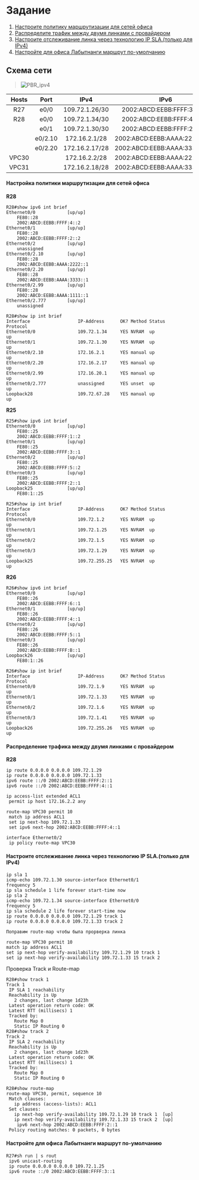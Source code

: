 # Задание

1. [Настроите политику маршрутизации для сетей офиса](https://github.com/pekitel/OTUS-Network/blob/main/%D0%94%D0%BE%D0%BC%D0%B0%D1%88%D0%BD%D0%B8%D0%B5%20%D1%80%D0%B0%D0%B1%D0%BE%D1%82%D1%8B/%D0%9F%D1%80%D0%B0%D0%BA%D1%82%D0%B8%D1%87%D0%B5%D1%81%D0%BA%D0%B0%D1%8F%20%D1%80%D0%B0%D0%B1%D0%BE%D1%82%D0%B0/PBR/README.md#%D0%BD%D0%B0%D1%81%D1%82%D1%80%D0%BE%D0%B9%D0%BA%D0%B0-%D0%BF%D0%BE%D0%BB%D0%B8%D1%82%D0%B8%D0%BA%D0%B8-%D0%BC%D0%B0%D1%80%D1%88%D1%80%D1%83%D1%82%D0%B8%D0%B7%D0%B0%D1%86%D0%B8%D0%B8-%D0%B4%D0%BB%D1%8F-%D1%81%D0%B5%D1%82%D0%B5%D0%B9-%D0%BE%D1%84%D0%B8%D1%81%D0%B0) 
2. [Распределите трафик между двумя линками с провайдером](https://github.com/pekitel/OTUS-Network/blob/main/%D0%94%D0%BE%D0%BC%D0%B0%D1%88%D0%BD%D0%B8%D0%B5%20%D1%80%D0%B0%D0%B1%D0%BE%D1%82%D1%8B/%D0%9F%D1%80%D0%B0%D0%BA%D1%82%D0%B8%D1%87%D0%B5%D1%81%D0%BA%D0%B0%D1%8F%20%D1%80%D0%B0%D0%B1%D0%BE%D1%82%D0%B0/PBR/README.md#%D1%80%D0%B0%D1%81%D0%BF%D1%80%D0%B5%D0%B4%D0%B5%D0%BB%D0%B5%D0%BD%D0%B8%D0%B5-%D1%82%D1%80%D0%B0%D1%84%D0%B8%D0%BA%D0%B0-%D0%BC%D0%B5%D0%B6%D0%B4%D1%83-%D0%B4%D0%B2%D1%83%D0%BC%D1%8F-%D0%BB%D0%B8%D0%BD%D0%BA%D0%B0%D0%BC%D0%B8-%D1%81-%D0%BF%D1%80%D0%BE%D0%B2%D0%B0%D0%B9%D0%B4%D0%B5%D1%80%D0%BE%D0%BC)
3. [Настроите отслеживание линка через технологию IP SLA.(только для IPv4)](https://github.com/pekitel/OTUS-Network/blob/main/%D0%94%D0%BE%D0%BC%D0%B0%D1%88%D0%BD%D0%B8%D0%B5%20%D1%80%D0%B0%D0%B1%D0%BE%D1%82%D1%8B/%D0%9F%D1%80%D0%B0%D0%BA%D1%82%D0%B8%D1%87%D0%B5%D1%81%D0%BA%D0%B0%D1%8F%20%D1%80%D0%B0%D0%B1%D0%BE%D1%82%D0%B0/PBR/README.md#%D0%BD%D0%B0%D1%81%D1%82%D1%80%D0%BE%D0%B8%D1%82%D0%B5-%D0%BE%D1%82%D1%81%D0%BB%D0%B5%D0%B6%D0%B8%D0%B2%D0%B0%D0%BD%D0%B8%D0%B5-%D0%BB%D0%B8%D0%BD%D0%BA%D0%B0-%D1%87%D0%B5%D1%80%D0%B5%D0%B7-%D1%82%D0%B5%D1%85%D0%BD%D0%BE%D0%BB%D0%BE%D0%B3%D0%B8%D1%8E-ip-sla%D1%82%D0%BE%D0%BB%D1%8C%D0%BA%D0%BE-%D0%B4%D0%BB%D1%8F-ipv4)
4. [Настройте для офиса Лабытнанги маршрут по-умолчанию](https://github.com/pekitel/OTUS-Network/blob/main/%D0%94%D0%BE%D0%BC%D0%B0%D1%88%D0%BD%D0%B8%D0%B5%20%D1%80%D0%B0%D0%B1%D0%BE%D1%82%D1%8B/%D0%9F%D1%80%D0%B0%D0%BA%D1%82%D0%B8%D1%87%D0%B5%D1%81%D0%BA%D0%B0%D1%8F%20%D1%80%D0%B0%D0%B1%D0%BE%D1%82%D0%B0/PBR/README.md#%D0%BD%D0%B0%D1%81%D1%82%D1%80%D0%BE%D0%B9%D1%82%D0%B5-%D0%B4%D0%BB%D1%8F-%D0%BE%D1%84%D0%B8%D1%81%D0%B0-%D0%BB%D0%B0%D0%B1%D1%8B%D1%82%D0%BD%D0%B0%D0%BD%D0%B3%D0%B8-%D0%BC%D0%B0%D1%80%D1%88%D1%80%D1%83%D1%82-%D0%BF%D0%BE-%D1%83%D0%BC%D0%BE%D0%BB%D1%87%D0%B0%D0%BD%D0%B8%D1%8E)

## Схема сети

>![PBR_ipv4](https://user-images.githubusercontent.com/112701413/202274467-1f0527a8-042b-4b28-81fa-67309ef7fd17.jpg)




| Hosts     | Port    | IPv4             | IPv6                           | Примечание      | Регион     |
|:---------:|:-------:|:----------------:|:------------------------------:|:---------------:|:----------:|
| R27       | e0/0    | 109.72.1.26/30   | 2002:ABCD:EEBB:FFFF:3::2/80    | R25(Triada)     | Лабытнанги |
| R28       | e0/0    | 109.72.1.34/30   | 2002:ABCD:EEBB:FFFF:4::2/80    | R26(Triada)     | Чокурдах   |
|           | e0/1    | 109.72.1.30/30   | 2002:ABCD:EEBB:FFFF:2::2/80    | R25(Triada)     |            |
|           | e0/2.10 | 172.16.2.1/28    | 2002:ABCD:EEBB:AAAA:2222::1/80 | SW29(Chokurdah) |            |
|           | e0/2.20 | 172.16.2.17/28   | 2002:ABCD:EEBB:AAAA:3333::1/80 | SW29(Chokurdah) |            |
| VPC30     |         | 172.16.2.2/28    | 2002:ABCD:EEBB:AAAA:2222::2/80 |                 |            |
| VPC31     |         | 172.16.2.18/28  | 2002:ABCD:EEBB:AAAA:3333::2/80 |                 |            |


#### Настройка политики маршрутизации для сетей офиса

**R28**

```
R28#show ipv6 int brief
Ethernet0/0            [up/up]
    FE80::28
    2002:ABCD:EEBB:FFFF:4::2
Ethernet0/1            [up/up]
    FE80::28
    2002:ABCD:EEBB:FFFF:2::2
Ethernet0/2            [up/up]
    unassigned
Ethernet0/2.10         [up/up]
    FE80::28
    2002:ABCD:EEBB:AAAA:2222::1
Ethernet0/2.20         [up/up]
    FE80::28
    2002:ABCD:EEBB:AAAA:3333::1
Ethernet0/2.99         [up/up]
    FE80::28
    2002:ABCD:EEBB:AAAA:1111::1
Ethernet0/2.777        [up/up]
    unassigned
```

```
R28#show ip int brief
Interface                  IP-Address      OK? Method Status                Protocol
Ethernet0/0                109.72.1.34     YES NVRAM  up                    up      
Ethernet0/1                109.72.1.30     YES NVRAM  up                    up      
Ethernet0/2.10             172.16.2.1      YES manual up                    up      
Ethernet0/2.20             172.16.2.17     YES manual up                    up      
Ethernet0/2.99             172.16.20.1     YES manual up                    up      
Ethernet0/2.777            unassigned      YES unset  up                    up      
Loopback28                 109.72.67.28    YES manual up                    up 
```

**R25**

```
R25#show ipv6 int brief 
Ethernet0/0            [up/up]
    FE80::25
    2002:ABCD:EEBB:FFFF:1::2
Ethernet0/1            [up/up]
    FE80::25
    2002:ABCD:EEBB:FFFF:3::1
Ethernet0/2            [up/up]
    FE80::25
    2002:ABCD:EEBB:FFFF:5::2
Ethernet0/3            [up/up]
    FE80::25
    2002:ABCD:EEBB:FFFF:2::1
Loopback25             [up/up]
    FE80:1::25
```
```
R25#show ip int brief   
Interface                  IP-Address      OK? Method Status                Protocol
Ethernet0/0                109.72.1.2      YES NVRAM  up                    up      
Ethernet0/1                109.72.1.25     YES NVRAM  up                    up      
Ethernet0/2                109.72.1.5      YES NVRAM  up                    up      
Ethernet0/3                109.72.1.29     YES NVRAM  up                    up      
Loopback25                 109.72.255.25   YES NVRAM  up                    up      
```


**R26**

```
R26#show ipv6 int brief 
Ethernet0/0            [up/up]
    FE80::26
    2002:ABCD:EEBB:FFFF:6::1
Ethernet0/1            [up/up]
    FE80::26
    2002:ABCD:EEBB:FFFF:4::1
Ethernet0/2            [up/up]
    FE80::26
    2002:ABCD:EEBB:FFFF:5::1
Ethernet0/3            [up/up]
    FE80::26
    2002:ABCD:EEBB:FFFF:B::1
Loopback26             [up/up]
    FE80:1::26
```
```
R26#show ip int brief   
Interface                  IP-Address      OK? Method Status                Protocol
Ethernet0/0                109.72.1.9      YES NVRAM  up                    up      
Ethernet0/1                109.72.1.33     YES NVRAM  up                    up      
Ethernet0/2                109.72.1.6      YES NVRAM  up                    up      
Ethernet0/3                109.72.1.41     YES NVRAM  up                    up      
Loopback26                 109.72.255.26   YES NVRAM  up                    up  
```

#### Распределение трафика между двумя линками с провайдером

**R28**
```
ip route 0.0.0.0 0.0.0.0 109.72.1.29
ip route 0.0.0.0 0.0.0.0 109.72.1.33
ipv6 route ::/0 2002:ABCD:EEBB:FFFF:2::1
ipv6 route ::/0 2002:ABCD:EEBB:FFFF:4::1

ip access-list extended ACL1
 permit ip host 172.16.2.2 any

route-map VPC30 permit 10
 match ip address ACL1
 set ip next-hop 109.72.1.33
 set ipv6 next-hop 2002:ABCD:EEBB:FFFF:4::1
 
interface Ethernet0/2
 ip policy route-map VPC30
 ```
 
 #### Настроите отслеживание линка через технологию IP SLA.(только для IPv4)
 ```
ip sla 1
 icmp-echo 109.72.1.30 source-interface Ethernet0/1
 frequency 5
ip sla schedule 1 life forever start-time now
ip sla 2
 icmp-echo 109.72.1.34 source-interface Ethernet0/0
 frequency 5
ip sla schedule 2 life forever start-time now
ip route 0.0.0.0 0.0.0.0 109.72.1.29 track 1
ip route 0.0.0.0 0.0.0.0 109.72.1.33 track 2

Поправим route-map чтобы была прорверка линка

route-map VPC30 permit 10
 match ip address ACL1
 set ip next-hop verify-availability 109.72.1.29 10 track 1
 set ip next-hop verify-availability 109.72.1.33 15 track 2
 ```
 Проверка Track и Route-map
 ```
R28#show track 1
Track 1
  IP SLA 1 reachability
  Reachability is Up
    2 changes, last change 1d23h
  Latest operation return code: OK
  Latest RTT (millisecs) 1
  Tracked by:
    Route Map 0
    Static IP Routing 0
R28#show track 2
Track 2
  IP SLA 2 reachability
  Reachability is Up
    2 changes, last change 1d23h
  Latest operation return code: OK
  Latest RTT (millisecs) 1
  Tracked by:
    Route Map 0
    Static IP Routing 0
    
R28#show route-map 
route-map VPC30, permit, sequence 10
  Match clauses:
    ip address (access-lists): ACL1 
  Set clauses:
    ip next-hop verify-availability 109.72.1.29 10 track 1  [up]
    ip next-hop verify-availability 109.72.1.33 15 track 2  [up]
     ipv6 next-hop 2002:ABCD:EEBB:FFFF:2::1
  Policy routing matches: 0 packets, 0 bytes
  ```
  
  #### Настройте для офиса Лабытнанги маршрут по-умолчанию
  
```
R27#sh run | s rout
 ipv6 unicast-routing
 ip route 0.0.0.0 0.0.0.0 109.72.1.25
 ipv6 route ::/0 2002:ABCD:EEBB:FFFF:3::1
```
